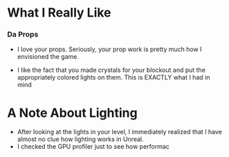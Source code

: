 
# What I Really Like

### Da Props

- I love your props. Seriously, your prop work is pretty much how I envisioned the game.

- I like the fact that you made crystals for your blockout and put the appropriately colored lights on them. This is EXACTLY what I had in mind


# A Note About Lighting
- After looking at the lights in your level, I immediately realized that I have almost no clue how lighting works in Unreal.
- I checked the GPU profiler just to see how performac